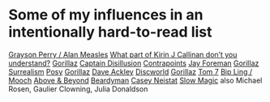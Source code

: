 # Some of my influences in an intentionally hard-to-read list
<!-- why are you looking at the raw file? you're not supposed to read the list this way -->
[Grayson Perry / Alan Measles](https://youtu.be/ZdjIyTeH72U)
[What part of Kirin J Callinan don’t you understand?](https://youtu.be/5az0-Y8162g)
[Gorillaz](https://youtu.be/S03T47hapAc)
[Captain Disillusion](https://youtu.be/IBRBO7KkFTo)
[Contrapoints](https://youtu.be/RTRT794IQBg)
[Jay Foreman](https://youtu.be/u5CguqywlBk)
[Gorillaz](https://youtu.be/5qJp6xlKEug)
[Surrealism](https://www.tate.org.uk/whats-on/tate-modern/surrealism-beyond-borders/exhibition-guide)
[Posy](https://youtu.be/eGQQWIbD-nM)
[Gorillaz](https://youtu.be/qJa-VFwPpYA)
[Dave Ackley](https://youtu.be/ScYgBxLupAs)
[Discworld](https://en.wikipedia.org/wiki/Discworld)
[Gorillaz](https://youtu.be/iZs2sVlkiQc)
[Tom 7](https://youtu.be/JcJSW7Rprio)
[Bip Ling / Mooch](https://youtu.be/6Chwr7UAl_4)
[Above & Beyond](https://youtu.be/b42YWBoX5gU)
[Beardyman](https://youtu.be/fTeqgdwp5TY)
[Casey Neistat](https://youtu.be/qRv7G7WpOoU)
[Slow Magic](https://youtu.be/j35bEVENClI) also Michael Rosen, Gaulier Clowning, Julia Donaldson
